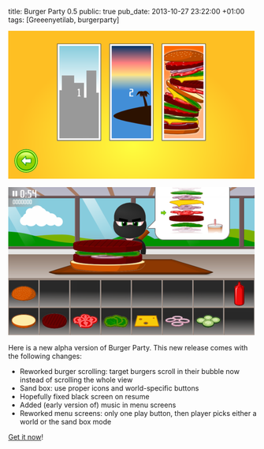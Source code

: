 title: Burger Party 0.5
public: true
pub_date: 2013-10-27 23:22:00 +01:00
tags: [Greeenyetilab, burgerparty]


[![Select world, or create your own burgers](/projects/burgerparty/0.5/thumb-world-selector.png)](/projects/burgerparty/0.5/world-selector.png)

[![Big burgers scroll when they do not fit the bubble](/projects/burgerparty/0.5/thumb-scrolling-burger.png)](/projects/burgerparty/0.5/scrolling-burger.png)

Here is a new alpha version of Burger Party. This new release comes with the following changes:

- Reworked burger scrolling: target burgers scroll in their bubble now instead of scrolling the whole view
- Sand box: use proper icons and world-specific buttons
- Hopefully fixed black screen on resume
- Added (early version of) music in menu screens
- Reworked menu screens: only one play button, then player picks either a world or the sand box mode

[Get it now](/projects/burgerparty/)!
